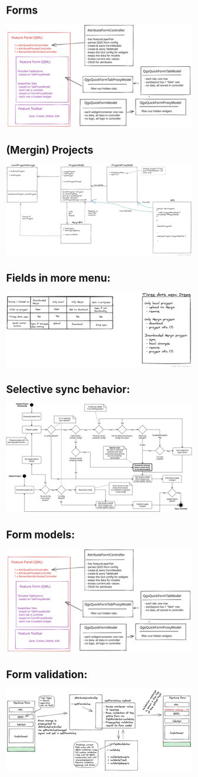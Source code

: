 # Forms

![](media/form_models.svg)

# (Mergin) Projects

![](media/class-structure.png)

# Fields in more menu:

![](media/more-menu.png)

# Selective sync behavior:

![](media/selective-sync.png)

# Form models:

![](media/form_models.svg)

# Form validation:

![](media/form-validation.png)
